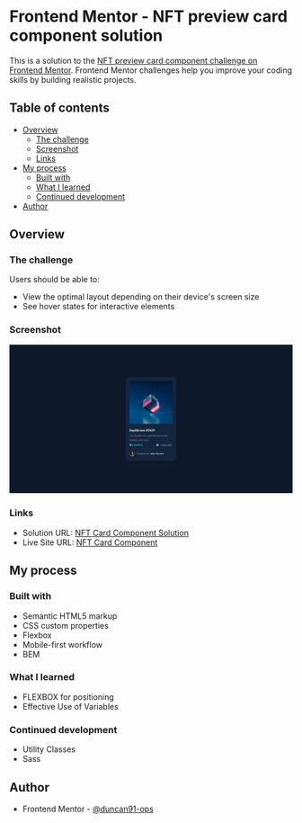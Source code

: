 # Frontend Mentor - NFT preview card component solution

This is a solution to the [NFT preview card component challenge on Frontend Mentor](https://www.frontendmentor.io/challenges/nft-preview-card-component-SbdUL_w0U). Frontend Mentor challenges help you improve your coding skills by building realistic projects.

## Table of contents

- [Overview](#overview)
  - [The challenge](#the-challenge)
  - [Screenshot](#screenshot)
  - [Links](#links)
- [My process](#my-process)
  - [Built with](#built-with)
  - [What I learned](#what-i-learned)
  - [Continued development](#continued-development)
- [Author](#author)

## Overview

### The challenge

Users should be able to:

- View the optimal layout depending on their device's screen size
- See hover states for interactive elements

### Screenshot

![NFT Card Component ScreenShot](./screenshot.png)

### Links

- Solution URL: [NFT Card Component Solution](https://www.frontendmentor.io/solutions/nft-card-component-solution-with-css-bem-and-flexbox-25V6yt-1h)
- Live Site URL: [NFT Card Component](https://duncan91-ops.github.io/nft-card-component/)

## My process

### Built with

- Semantic HTML5 markup
- CSS custom properties
- Flexbox
- Mobile-first workflow
- BEM

### What I learned

- FLEXBOX for positioning
- Effective Use of Variables

### Continued development

- Utility Classes
- Sass

## Author

- Frontend Mentor - [@duncan91-ops](https://www.frontendmentor.io/profile/duncan91-ops)
